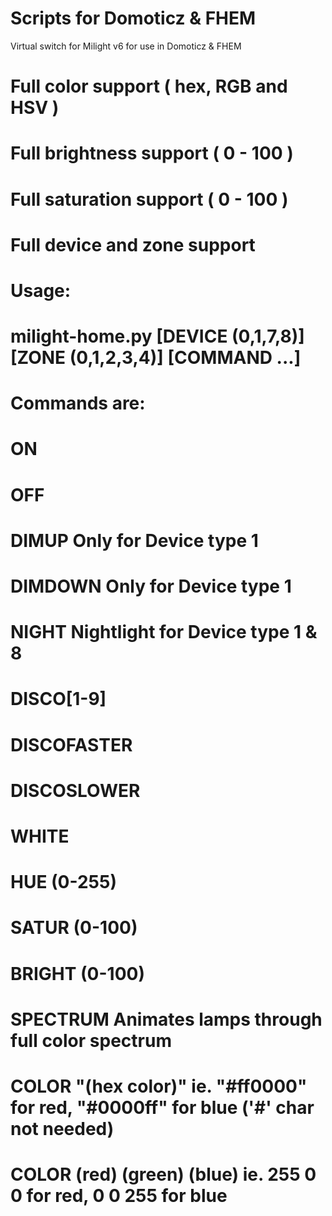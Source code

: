 # Scripts for Domoticz & FHEM
Virtual switch for Milight v6 for use in Domoticz & FHEM

# Full color support ( hex, RGB and HSV )
# Full brightness support ( 0 - 100 )
# Full saturation support ( 0 - 100 )
# Full device and zone support

# Usage:
#  milight-home.py [DEVICE (0,1,7,8)] [ZONE (0,1,2,3,4)] [COMMAND ...]
#
# Commands are:
#  ON
#  OFF
#  DIMUP                        Only for Device type 1
#  DIMDOWN                      Only for Device type 1
#  NIGHT                        Nightlight for Device type 1 & 8
#  DISCO[1-9]
#  DISCOFASTER
#  DISCOSLOWER
#  WHITE
#  HUE (0-255)
#  SATUR (0-100)
#  BRIGHT (0-100)
#  SPECTRUM                     Animates lamps through full color spectrum
#  COLOR "(hex color)"          ie. "#ff0000" for red, "#0000ff" for blue ('#' char not needed)
#  COLOR (red) (green) (blue)   ie. 255 0 0 for red, 0 0 255 for blue
